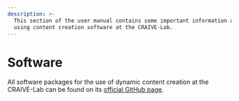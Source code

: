 ```yaml
---
description: >-
  This section of the user manual contains some important information about
  using content creation software at the CRAIVE-Lab.
---
```


# Software

All software packages for the use of dynamic content creation at the CRAIVE-Lab can be found on its [official GitHub page](https://github.com/craive-lab).&#x20;
